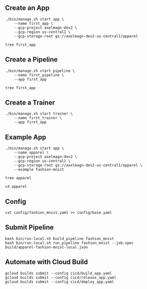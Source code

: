 
## Create an App

```
./bin/manage.sh start app \
    --name first_app \
    --gcp-project axelmagn-dev2 \
    --gcp-region us-central1 \
    --gcp-storage-root gs://axelmagn-dev2-us-central1/apparel
    
tree first_app
```

## Create a Pipeline

```
./bin/manage.sh start pipeline \
    --name first_pipeline \
    --app first_app
    
tree first_app
```

## Create a Trainer

```
./bin/manage.sh start trainer \
    --name first_trainer \
    --app first_app
```

## Example App

```
./bin/manage.sh start app \
    --name apparel \
    --gcp-project axelmagn-dev2 \
    --gcp-region us-central1 \
    --gcp-storage-root gs://axelmagn-dev2-us-central1/apparel \
    --example fashion-mnist
    
tree apparel

cd apparel
```

## Config

```
cat config/fashion_mnist.yaml >> config/base.yaml
```

## Submit Pipeline

```
bash bin/run-local.sh build_pipeline fashion_mnist
bash bin/run-local.sh run_pipeline fashion_mnist --job-spec build/apparel-fashion-mnist-local.json
```

## Automate with Cloud Build

```
gcloud builds submit --config cicd/build_app.yaml
gcloud builds submit --config cicd/release_app.yaml
gcloud builds submit --config cicd/deploy_app.yaml
```
